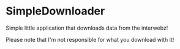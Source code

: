 SimpleDownloader
================

Simple little application that downloads data from the interwebz!



Please note that I'm not responsible for what you download with it!